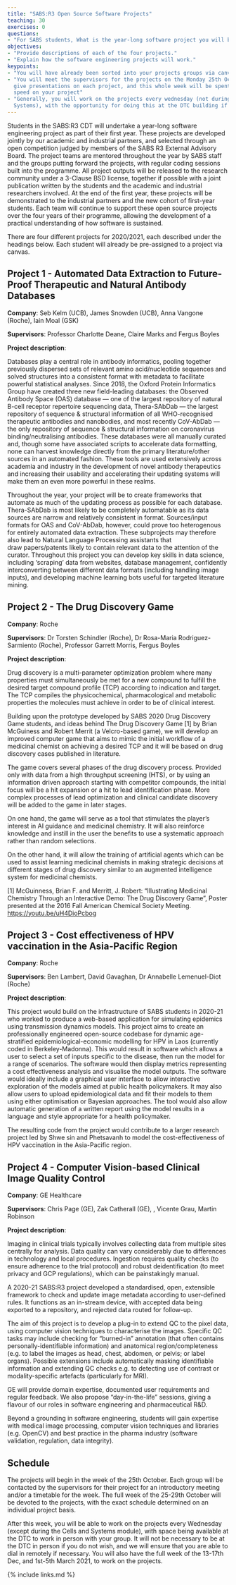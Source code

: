 ```yaml
---
title: "SABS:R3 Open Source Software Projects"
teaching: 30
exercises: 0
questions:
- "For SABS students, What is the year-long software project you will be working on?"
objectives:
- "Provide descriptions of each of the four projects."
- "Explain how the software engineering projects will work."
keypoints:
- "You will have already been sorted into your projects groups via canvas." 
- "You will meet the supervisors for the projects on the Monday 25th October, who will 
  give presentations on each project, and this whole week will be spent getting up to 
  speed on your project" 
- "Generally, you will work on the projects every wednesday (not during Cells and 
  Systems), with the opportunity for doing this at the DTC building if you wish."
---
```


Students in the SABS:R3 CDT will undertake a year-long software engineering project as 
part of their first year. These projects are developed jointly by our academic and 
industrial partners, and selected through an open competition judged by members of the 
SABS R3 External Advisory Board. The project teams are mentored throughout the year by 
SABS staff and the groups putting forward the projects, with regular coding sessions 
built into the programme. All project outputs will be released to the research community 
under a 3-Clause BSD license, together if possible with a joint publication written by 
the students and the academic and industrial researchers involved. At the end of the 
first year, these projects will be demonstrated to the industrial partners and the new 
cohort of first-year students. Each team will continue to support these open source 
projects over the four years of their programme, allowing the development of a practical 
understanding of how software is sustained.

There are four different projects for 2020/2021, each described under the headings below. 
Each student will already be pre-assigned to a project via canvas.

## Project 1 - Automated Data Extraction to Future-Proof Therapeutic and Natural Antibody Databases

**Company**: Seb Kelm (UCB), James Snowden (UCB), Anna Vangone (Roche), Iain Moal (GSK)

**Supervisors**: Professor Charlotte Deane, Claire Marks and Fergus Boyles

**Project description**:  

Databases play a central role in antibody informatics, pooling together previously 
dispersed sets of relevant amino acid/nucleotide sequences and solved structures into a 
consistent format with metadata to facilitate powerful statistical analyses. Since 2018, 
the Oxford Protein Informatics Group have created three new field-leading databases: the 
Observed Antibody Space (OAS) database — one of the largest repository of natural B-cell 
receptor repertoire sequencing data, Thera-SAbDab — the largest repository of sequence & 
structural information of all WHO-recognised therapeutic antibodies and nanobodies, and 
most recently CoV-AbDab — the only repository of sequence & structural information on 
coronavirus binding/neutralising antibodies. These databases were all manually curated 
and, though some have associated scripts to accelerate data formatting, none can harvest 
knowledge directly from the primary literature/other sources in an automated fashion.
These tools are used extensively across academia and industry in the development of 
novel antibody therapeutics and increasing their usability and accelerating their 
updating systems will make them an even more powerful in these realms. 

Throughout the year, your project will be to create frameworks that automate as much of 
the updating process as possible for each database. Thera-SAbDab is most likely to be 
completely automatable as its data sources are narrow and relatively consistent in 
format. Sources/input formats for OAS and CoV-AbDab, however, could prove too 
heterogenous for entirely automated data extraction. These subprojects may therefore 
also lead to Natural Language Processing assistants that draw papers/patents likely to 
contain relevant data to the attention of the curator. Throughout this project you can 
develop key skills in data science, including ‘scraping’ data from websites, database 
management, confidently interconverting between different data formats (including 
handling image inputs), and developing machine learning bots useful for targeted 
literature mining.

## Project 2 - The Drug Discovery Game

**Company**: Roche

**Supervisors**: Dr Torsten Schindler (Roche), Dr Rosa-Maria Rodriguez-Sarmiento 
(Roche), Professor Garrett Morris, Fergus Boyles

**Project description**: 

Drug discovery is a multi-parameter optimization problem where many properties must 
simultaneously be met for a new compound to fulfill the desired target compound profile 
(TCP) according to indication and target. The TCP compiles the physicochemical, 
pharmacological and metabolic properties the molecules must achieve in order to be of 
clinical interest.

Building upon the prototype developed by SABS 2020 Drug Discovery Game students, and 
ideas behind The Drug Discovery Game [1] by Brian McGuiness and Robert Merrit (a 
Velcro-based game), we will develop an improved computer game that aims to mimic the 
initial workflow of a medicinal chemist on achieving a desired TCP and it will be based 
on drug discovery cases published in literature.

The game covers several phases of the drug discovery process. Provided only with data 
from a high throughput screening (HTS), or by using an information driven approach 
starting with competitor compounds, the initial focus will be a hit expansion or a hit 
to lead identification phase. More complex processes of lead optimization and clinical 
candidate discovery will be added to the game in later stages.

On one hand, the game will serve as a tool that stimulates the player’s interest in AI 
guidance and medicinal chemistry. It will also reinforce knowledge and instill in the 
user the benefits to use a systematic approach rather than random selections.

On the other hand, it will allow the training of artificial agents which can be used to 
assist learning medicinal chemists in making strategic decisions at different stages of 
drug discovery similar to an augmented intelligence system for medicinal chemists.

[1] McGuinness, Brian F.  and Merritt, J. Robert: “Illustrating Medicinal Chemistry 
    Through an Interactive Demo: The Drug Discovery Game”, Poster presented at the 2016 
    Fall American Chemical Society Meeting. https://youtu.be/uH4DioPcbog


## Project 3 - Cost effectiveness of HPV vaccination in the Asia-Pacific Region

**Company**: Roche

**Supervisors**: Ben Lambert, David Gavaghan, Dr Annabelle Lemenuel-Diot (Roche)

**Project description**:  

This project would build on the infrastructure of SABS students in 2020-21 who worked to 
produce a web-based application for simulating epidemics using transmission dynamics 
models. This project aims to create an professionally engineered open-source codebase 
for dynamic age-stratified epidemiological-economic modelling for HPV in Laos (currently 
coded in Berkeley-Madonna). This would result in software which allows a user to select 
a set of inputs specific to the disease, then run the model for a range of scenarios. 
The software would then display metrics representing a cost effectiveness analysis and 
visualise the model outputs. The software would ideally include a graphical user 
interface to allow interactive exploration of the models aimed at public health 
policymakers. It may also allow users to upload epidemiological data and fit their 
models to them using either optimisation or Bayesian approaches. The tool would also 
allow automatic generation of a written report using the model results in a language and 
style appropriate for a health policymaker.

The resulting code from the project would contribute to a larger research project led by 
Shwe sin and Phetsavanh to model the cost-effectiveness of HPV vaccination in the 
Asia-Pacific region.


## Project 4 - Computer Vision-based Clinical Image Quality Control

**Company**: GE Healthcare

**Supervisors**: Chris Page (GE), Zak Catherall (GE), , Vicente Grau, Martin 
Robinson

**Project description**: 

Imaging in clinical trials typically involves collecting data from multiple sites 
centrally for analysis.  Data quality can vary considerably due to differences in 
technology and local procedures.  Ingestion requires quality checks (to ensure adherence 
to the trial protocol) and robust deidentification (to meet privacy and GCP 
regulations), which can be painstakingly manual.

A 2020-21 SABS:R3 project developed a standardised, open, extensible framework to check 
and update image metadata according to user-defined rules.  It functions as an in-stream 
device, with accepted data being exported to a repository, and rejected data routed for 
follow-up.

The aim of this project is to develop a plug-in to extend QC to the pixel data, using 
computer vision techniques to characterise the images.  Specific QC tasks may include 
checking for “burned-in” annotation (that often contains personally-identifiable 
information) and anatomical region/completeness (e.g. to label the images as head, 
chest, abdomen, or pelvis; or label organs).  Possible extensions include automatically 
masking identifiable information and extending QC checks e.g. to detecting use of 
contrast or modality-specific artefacts (particularly for MRI).

GE will provide domain expertise, documented user requirements and regular feedback.  We 
also propose “day-in-the-life” sessions, giving a flavour of our roles in software 
engineering and pharmaceutical R&D.

Beyond a grounding in software engineering, students will gain expertise with medical 
image processing, computer vision techniques and libraries (e.g. OpenCV) and best 
practice in the pharma industry (software validation, regulation, data integrity).


## Schedule

The projects will begin in the week of the 25th October. Each group will be contacted by 
the supervisors for their project for an introductory meeting and/or a timetable for the 
week. The full week of the 25-29th October will be devoted to the projects, with the 
exact schedule determined on an individual project basis.

After this week, you will be able to work on the projects every Wednesday (except during 
the Cells and Systems module), with space being available at the DTC to work in person 
with your group. It will not be necessary to be at the DTC in person if you do not wish, 
and we will ensure that you are able to dial in remotely if necessary. You will also 
have the full week of the 13-17th Dec, and 1st-5th March 2021, to work on the projects.


{% include links.md %}

